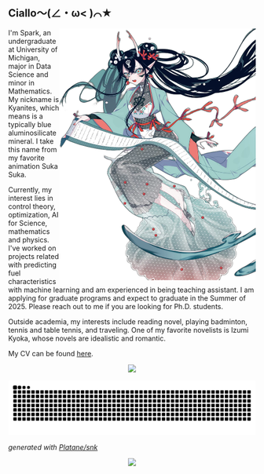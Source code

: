 ## Ciallo～(∠・ω< )⌒★

<img align='right' src='izumi.png' width='400px'>

I'm Spark, an undergraduate at University of Michigan, major in Data Science and minor in Mathematics. My nickname is Kyanites, which means  is a typically blue aluminosilicate mineral. I take this name from my favorite animation Suka Suka.

Currently, my interest lies in control theory, optimization, AI for Science, mathematics and physics. I've worked on projects related with predicting fuel characteristics with machine learning and am experienced in being teaching assistant. I am applying for graduate programs and expect to graduate in the Summer of 2025. Please reach out to me if you are looking for Ph.D. students.

Outside academia, my interests include reading novel, playing badminton, tennis and table tennis, and traveling. One of my favorite novelists is Izumi Kyoka, whose novels are idealistic and romantic.

My CV can be found [here](https://nephren17.github.io/attaches/CV.pdf).

<p align="center">
    <img src='https://github-readme-stats-one-bice.vercel.app/api/top-langs/?username=Nephren17&layout=compact&exclude_repo=NephrenCake.github.io&hide_border=true&langs_count=10&theme=buefy' width='400px'>
</p>

<picture>
  <source media="(prefers-color-scheme: dark)" srcset="https://raw.githubusercontent.com/nephren17/nephren17/output/github-contribution-grid-snake-dark.svg">
  <source media="(prefers-color-scheme: light)" srcset="https://raw.githubusercontent.com/nephren17/nephren17/output/github-contribution-grid-snake.svg">
  <img alt="github contribution grid snake animation" src="https://raw.githubusercontent.com/nephren17/nephren17/output/github-contribution-grid-snake.svg">
</picture>

_generated with [Platane/snk](https://github.com/Platane/snk)_

<p align="center">
  <img src="https://profile-counter.glitch.me/nephren17/count.svg" />
</p>
